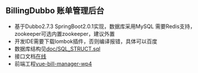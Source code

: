 ## BillingDubbo 账单管理后台
- 基于Dubbo2.7.3 SpringBoot2.0.1实现，数据库采用MySQL 需要Redis支持，zookeeper可选内置zookeeper，建议外置
- 开发IDE需要下载lombok插件，否则编译报错，具体可以百度
- 数据库结构见[doc/SQL_STRUCT.sql](./doc/SQL_STRUCT.sql)
- 接口文档[在线](https://app.swaggerhub.com/apis/TonyJiangWJ/bill-server-api/1.0.0)
- 前端工程[vue-bill-manager-wp4](https://github.com/TonyJiangWJ/vue-bill-manager-wp4)